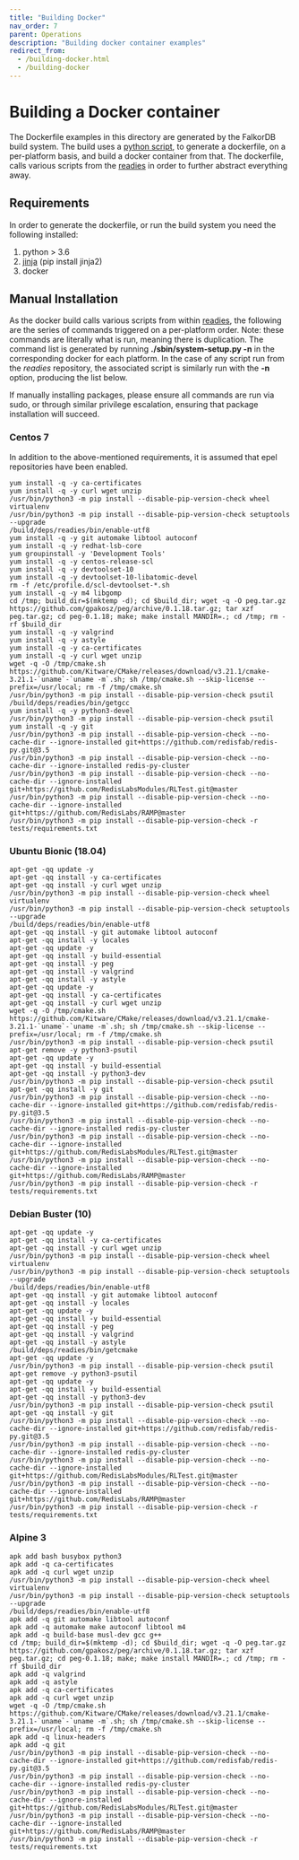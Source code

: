 ```yaml
---
title: "Building Docker"
nav_order: 7
parent: Operations
description: "Building docker container examples"
redirect_from:
  - /building-docker.html
  - /building-docker
---
```


# Building a Docker container

The Dockerfile examples in this directory are generated by the FalkorDB build system.  The build uses a [python script](https://github.com/RedisLabsModules/readies/blob/master/bin/dockerwrapper), to generate a dockerfile, on a per-platform basis, and build a docker container from that. The dockerfile, calls various scripts from the [readies](https://github.com/redislabsmodules/readies) in order to further abstract everything away.  

## Requirements

In order to generate the dockerfile, or run the build system you need the following installed:

1. python > 3.6
1. [jinja](https://jinja.palletsprojects.com)   (pip install jinja2)
1. docker

## Manual Installation

As the docker build calls various scripts from within [readies](https://github.com/redislabsmodules/readies), the following are the series of commands triggered on a per-platform order. Note: these commands are literally what is run, meaning there is duplication.  The command list is generated by running **./sbin/system-setup.py -n** in the corresponding docker for each platform.  In the case of any script run from the *readies* repository, the associated script is similarly run with the **-n** option, producing the list below.

If manually installing packages, please ensure all commands are run via sudo, or through similar privilege escalation, ensuring that package installation will succeed.

### Centos 7

In addition to the above-mentioned requirements, it is assumed that epel repositories have been enabled.

```
yum install -q -y ca-certificates
yum install -q -y curl wget unzip
/usr/bin/python3 -m pip install --disable-pip-version-check wheel virtualenv
/usr/bin/python3 -m pip install --disable-pip-version-check setuptools --upgrade
/build/deps/readies/bin/enable-utf8
yum install -q -y git automake libtool autoconf
yum install -q -y redhat-lsb-core
yum groupinstall -y 'Development Tools'
yum install -q -y centos-release-scl
yum install -q -y devtoolset-10
yum install -q -y devtoolset-10-libatomic-devel
rm -f /etc/profile.d/scl-devtoolset-*.sh
yum install -q -y m4 libgomp
cd /tmp; build_dir=$(mktemp -d); cd $build_dir; wget -q -O peg.tar.gz https://github.com/gpakosz/peg/archive/0.1.18.tar.gz; tar xzf peg.tar.gz; cd peg-0.1.18; make; make install MANDIR=.; cd /tmp; rm -rf $build_dir
yum install -q -y valgrind
yum install -q -y astyle
yum install -q -y ca-certificates
yum install -q -y curl wget unzip
wget -q -O /tmp/cmake.sh https://github.com/Kitware/CMake/releases/download/v3.21.1/cmake-3.21.1-`uname`-`uname -m`.sh; sh /tmp/cmake.sh --skip-license --prefix=/usr/local; rm -f /tmp/cmake.sh
/usr/bin/python3 -m pip install --disable-pip-version-check psutil
/build/deps/readies/bin/getgcc
yum install -q -y python3-devel
/usr/bin/python3 -m pip install --disable-pip-version-check psutil
yum install -q -y git
/usr/bin/python3 -m pip install --disable-pip-version-check --no-cache-dir --ignore-installed git+https://github.com/redisfab/redis-py.git@3.5
/usr/bin/python3 -m pip install --disable-pip-version-check --no-cache-dir --ignore-installed redis-py-cluster
/usr/bin/python3 -m pip install --disable-pip-version-check --no-cache-dir --ignore-installed git+https://github.com/RedisLabsModules/RLTest.git@master
/usr/bin/python3 -m pip install --disable-pip-version-check --no-cache-dir --ignore-installed git+https://github.com/RedisLabs/RAMP@master
/usr/bin/python3 -m pip install --disable-pip-version-check -r tests/requirements.txt
```

### Ubuntu Bionic (18.04)

```
apt-get -qq update -y
apt-get -qq install -y ca-certificates
apt-get -qq install -y curl wget unzip
/usr/bin/python3 -m pip install --disable-pip-version-check wheel virtualenv
/usr/bin/python3 -m pip install --disable-pip-version-check setuptools --upgrade
/build/deps/readies/bin/enable-utf8
apt-get -qq install -y git automake libtool autoconf
apt-get -qq install -y locales
apt-get -qq update -y
apt-get -qq install -y build-essential
apt-get -qq install -y peg
apt-get -qq install -y valgrind
apt-get -qq install -y astyle
apt-get -qq update -y
apt-get -qq install -y ca-certificates
apt-get -qq install -y curl wget unzip
wget -q -O /tmp/cmake.sh https://github.com/Kitware/CMake/releases/download/v3.21.1/cmake-3.21.1-`uname`-`uname -m`.sh; sh /tmp/cmake.sh --skip-license --prefix=/usr/local; rm -f /tmp/cmake.sh
/usr/bin/python3 -m pip install --disable-pip-version-check psutil
apt-get remove -y python3-psutil
apt-get -qq update -y
apt-get -qq install -y build-essential
apt-get -qq install -y python3-dev
/usr/bin/python3 -m pip install --disable-pip-version-check psutil
apt-get -qq install -y git
/usr/bin/python3 -m pip install --disable-pip-version-check --no-cache-dir --ignore-installed git+https://github.com/redisfab/redis-py.git@3.5
/usr/bin/python3 -m pip install --disable-pip-version-check --no-cache-dir --ignore-installed redis-py-cluster
/usr/bin/python3 -m pip install --disable-pip-version-check --no-cache-dir --ignore-installed git+https://github.com/RedisLabsModules/RLTest.git@master
/usr/bin/python3 -m pip install --disable-pip-version-check --no-cache-dir --ignore-installed git+https://github.com/RedisLabs/RAMP@master
/usr/bin/python3 -m pip install --disable-pip-version-check -r tests/requirements.txt
```

### Debian Buster (10)

```
apt-get -qq update -y
apt-get -qq install -y ca-certificates
apt-get -qq install -y curl wget unzip
/usr/bin/python3 -m pip install --disable-pip-version-check wheel virtualenv
/usr/bin/python3 -m pip install --disable-pip-version-check setuptools --upgrade
/build/deps/readies/bin/enable-utf8
apt-get -qq install -y git automake libtool autoconf
apt-get -qq install -y locales
apt-get -qq update -y
apt-get -qq install -y build-essential
apt-get -qq install -y peg
apt-get -qq install -y valgrind
apt-get -qq install -y astyle
/build/deps/readies/bin/getcmake
apt-get -qq update -y
/usr/bin/python3 -m pip install --disable-pip-version-check psutil
apt-get remove -y python3-psutil
apt-get -qq update -y
apt-get -qq install -y build-essential
apt-get -qq install -y python3-dev
/usr/bin/python3 -m pip install --disable-pip-version-check psutil
apt-get -qq install -y git
/usr/bin/python3 -m pip install --disable-pip-version-check --no-cache-dir --ignore-installed git+https://github.com/redisfab/redis-py.git@3.5
/usr/bin/python3 -m pip install --disable-pip-version-check --no-cache-dir --ignore-installed redis-py-cluster
/usr/bin/python3 -m pip install --disable-pip-version-check --no-cache-dir --ignore-installed git+https://github.com/RedisLabsModules/RLTest.git@master
/usr/bin/python3 -m pip install --disable-pip-version-check --no-cache-dir --ignore-installed git+https://github.com/RedisLabs/RAMP@master
/usr/bin/python3 -m pip install --disable-pip-version-check -r tests/requirements.txt
```

### Alpine 3

```
apk add bash busybox python3
apk add -q ca-certificates
apk add -q curl wget unzip
/usr/bin/python3 -m pip install --disable-pip-version-check wheel virtualenv
/usr/bin/python3 -m pip install --disable-pip-version-check setuptools --upgrade
/build/deps/readies/bin/enable-utf8
apk add -q git automake libtool autoconf
apk add -q automake make autoconf libtool m4
apk add -q build-base musl-dev gcc g++
cd /tmp; build_dir=$(mktemp -d); cd $build_dir; wget -q -O peg.tar.gz https://github.com/gpakosz/peg/archive/0.1.18.tar.gz; tar xzf peg.tar.gz; cd peg-0.1.18; make; make install MANDIR=.; cd /tmp; rm -rf $build_dir
apk add -q valgrind
apk add -q astyle
apk add -q ca-certificates
apk add -q curl wget unzip
wget -q -O /tmp/cmake.sh https://github.com/Kitware/CMake/releases/download/v3.21.1/cmake-3.21.1-`uname`-`uname -m`.sh; sh /tmp/cmake.sh --skip-license --prefix=/usr/local; rm -f /tmp/cmake.sh
apk add -q linux-headers
apk add -q git
/usr/bin/python3 -m pip install --disable-pip-version-check --no-cache-dir --ignore-installed git+https://github.com/redisfab/redis-py.git@3.5
/usr/bin/python3 -m pip install --disable-pip-version-check --no-cache-dir --ignore-installed redis-py-cluster
/usr/bin/python3 -m pip install --disable-pip-version-check --no-cache-dir --ignore-installed git+https://github.com/RedisLabsModules/RLTest.git@master
/usr/bin/python3 -m pip install --disable-pip-version-check --no-cache-dir --ignore-installed git+https://github.com/RedisLabs/RAMP@master
/usr/bin/python3 -m pip install --disable-pip-version-check -r tests/requirements.txt
```
